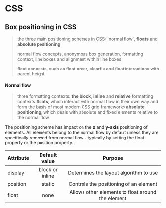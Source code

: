 # CSS

## Box positioning in CSS
   > the three main positioning schemes in CSS: ´normal flow´, **floats** and **absolute positioning**
   >
   > normal flow concepts, anonymous box generation, formatting context, line boxes and alignment within line boxes
   >
   > float concepts, such as float order, clearfix and float interactions with parent height
   
 #### Normal flow
   > three formatting contexts: **the block**, **inline** and **relative** formatting contexts
   > **floats**, which interact with normal flow in their own way and form the basis of most modern CSS grid frameworks
   > **absolute positioning**, which deals with absolute and fixed elements relative to the normal flow
   
   The positioning scheme has impact on the **x** and **y-axis** positioning of elements. All elements belong to the normal flow by default unless they are specifically removed from normal flow - typically by setting the float property or the position property.
   
   | **Attribute** 	| **Default value** 	| **Purpose**                                         |
   |-----------------|:------------------:|:---------------------------------------------------:|
   | display 	      | block or inline    | Determines the layout algorithm to use              |
   | position 	      | static 	         | Controls the positioning of an element              |
   | float 	         | none 	            | Allows other elements to float around the element   |
